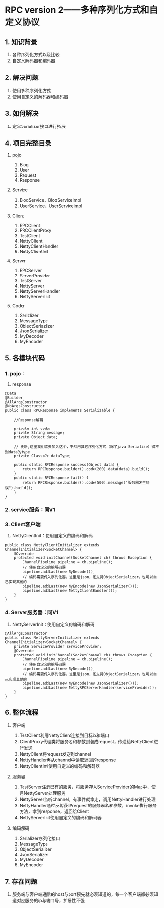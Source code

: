 # RPC version 2——多种序列化方式和自定义协议
## 1. 知识背景
1. 各种序列化方式以及比较
2. 自定义解码器和编码器



## 2. 解决问题
1. 使用多种序列化方式
2. 使用自定义的解码器和编码器



## 3. 如何解决
1. 定义Serializer接口进行拓展



## 4. 项目完整目录
1. pojo
    1. Blog
    2. User
    3. Request
    4. Response

2. Service
    1. BlogService、BlogServiceImpl
    2. UserService、UserServiceimpl

3. Client
    1. RPCClient
    2. PRCClientProxy
    3. TestClient
    4. NettyClient
    5. NettyClientHandler
    6. NettyClientInit

4. Server
    1. RPCServer
    2. ServerProvider
    3. TestServer
    4. NettyServer
    5. NettyServerHandler
    6. NettyServerInit

5. Coder
    1. Serizlizer
    2. MessageType
    3. ObjectSeriazlizer
    4. JsonSerializer
    5. MyDecoder
    6. MyEncoder



## 5. 各模块代码
### 1. pojo：
1. response
```
@Data
@Builder
@AllArgsConstructor
@NoArgsConstructor
public class RPCResponse implements Serializable {

    //Response解耦

    private int code;
    private String message;
    private Object data;

    // 更新,这里我们需要加入这个，不然用其它序列化方式（除了java Serialize）得不到data的type
    private Class<?> dataType;

    public static RPCResponse success(Object data) {
        return RPCResponse.builder().code(200).data(data).build();
    }
    public static RPCResponse fail() {
        return RPCResponse.builder().code(500).message("服务器发生错误").build();
    }
}
```


### 2. service服务：同V1


### 3. Client客户端
1. NettyClientInit：使用自定义的编码和解码
```
public class NettyClientInitializer extends ChannelInitializer<SocketChannel> {
    @Override
    protected void initChannel(SocketChannel ch) throws Exception {
        ChannelPipeline pipeline = ch.pipeline();
        // 使用自定义的编解码器
        pipeline.addLast(new MyDecode());
        // 编码需要传入序列化器，这里是json，还支持ObjectSerializer，也可以自己实现其他的
        pipeline.addLast(new MyEncode(new JsonSerializer()));
        pipeline.addLast(new NettyClientHandler());
    }
}
```


### 4. Server服务器：同V1
1. NettyServerInit：使用自定义的编码和解码
```
@AllArgsConstructor
public class NettyServerInitializer extends ChannelInitializer<SocketChannel> {
    private ServiceProvider serviceProvider;
    @Override
    protected void initChannel(SocketChannel ch) throws Exception {
        ChannelPipeline pipeline = ch.pipeline();
        // 使用自定义的编解码器
        pipeline.addLast(new MyDecode());
        // 编码需要传入序列化器，这里是json，还支持ObjectSerializer，也可以自己实现其他的
        pipeline.addLast(new MyEncode(new JsonSerializer()));
        pipeline.addLast(new NettyRPCServerHandler(serviceProvider));
    }
}
```



## 6. 整体流程
1. 客户端
    1. TestClient利用NettyClient连接到目标ip和端口
    2. ClientProxy代理类将服务名和参数封装成request，传递给NettyClient进行发送
    3. NettyClient将request发送到channel
    4. NettyHandler再从channel中读取返回的response
    5. NettyClientInti使用自定义的编码和解码器

2. 服务器
    1. TestServer注册已有的服务，将服务存入ServiceProvider的Map中，使用NettyServer处理服务
    2. NettyServer监听channel，有事件就拿走，调用NettyHandler进行处理
    3. NettyHandler通过反射获取request的服务器名和参数，invoke执行服务方法，拿到response，返回给Client
    4. NettyServerInit使用自定义的编码和解码器

3. 编码解码
    1. Serializer序列化接口
    2. MessageType
    3. ObjectSerializer
    4. JsonSerializer
    5. MyDecoder
    6. MyEncoder



## 7. 存在问题
1. 服务端与客户端通信的host与port预先就必须知道的，每一个客户端都必须知道对应服务的ip与端口号，扩展性不强
